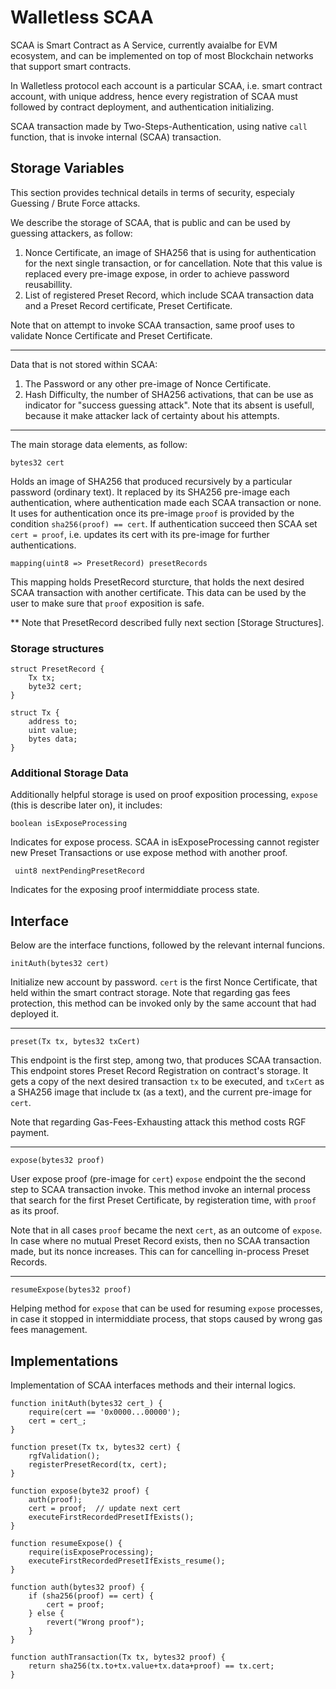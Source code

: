 

# Walletless SCAA

SCAA is Smart Contract as A Service, currently avaialbe for EVM ecosystem, and can be implemented on top of most Blockchain networks that support smart contracts. 

In Walletless protocol each account is a particular SCAA, i.e. smart contract account, with unique address, hence every registration of SCAA must followed by contract deployment, and authentication initializing.

SCAA transaction made by Two-Steps-Authentication, using native ```call``` function, that is invoke internal (SCAA) transaction.

## Storage Variables

This section provides technical details in terms of security, especialy Guessing / Brute Force attacks.


We describe the storage of SCAA, that is public and can be used by guessing attackers, as follow:

1. Nonce Certificate, an image of SHA256 that is using for authentication for the next single transaction, or for cancellation. Note that this value is replaced every pre-image expose, in order to achieve password reusabillity.
1. List of registered Preset Record, which include SCAA transaction data and a Preset Record certificate, Preset Certificate.

Note that on attempt to invoke SCAA transaction, same proof uses to validate Nonce Certificate and Preset Certificate.

---

Data that is not stored within SCAA:
1. The Password or any other pre-image of Nonce Certificate.
2. Hash Difficulty, the number of SHA256 activations, that can be use as indicator for "success guessing attack". Note that its absent is usefull, because it make attacker lack of certainty about his attempts.

---

The main storage data elements, as follow:

``` bytes32 cert ```

Holds an image of SHA256 that produced recursively by a particular password (ordinary text). It replaced by its SHA256 pre-image each authentication, where authentication made each SCAA transaction or none. It uses for authentication once its pre-image ```proof``` is provided by the condition ``` sha256(proof) == cert ```. If authentication succeed then SCAA set ``` cert = proof ```, i.e. updates its cert with its pre-image for further authentications.

``` mapping(uint8 => PresetRecord) presetRecords ```

This mapping holds PresetRecord sturcture, that holds the next desired SCAA transaction with another certificate. This data can be used by the user to make sure that ```proof``` exposition is safe.

** Note that PresetRecord described fully next section [Storage Structures].



### Storage structures

```
struct PresetRecord {
    Tx tx;
    byte32 cert;
} 
```

``` 
struct Tx {
    address to;
    uint value;
    bytes data;
} 
```

### Additional Storage Data
Additionally helpful storage is used on proof exposition processing, ```expose``` (this is describe later on), it includes:

``` boolean isExposeProcessing ```

Indicates for expose process. SCAA in isExposeProcessing cannot register new Preset Transactions or use expose method with another proof.

``` uint8 nextPendingPresetRecord```

Indicates for the exposing proof intermiddiate process state.




## Interface
Below are the interface functions, followed by the relevant internal funcions.

``` initAuth(bytes32 cert) ```

Initialize new account by password. ```cert``` is the first Nonce Certificate, that held within the smart contract storage. Note that regarding gas fees protection, this method can be invoked only by the same account that had deployed it.

---

``` preset(Tx tx, bytes32 txCert) ```

This endpoint is the first step, among two, that produces SCAA transaction. This endpoint stores Preset Record Registration on contract's storage. It gets a copy of the next desired transaction ```tx``` to be executed, and ```txCert``` as a SHA256 image that include tx (as a text), and the current pre-image for ```cert```. 

Note that regarding Gas-Fees-Exhausting attack this method costs RGF payment.

---

``` expose(bytes32 proof) ```

User expose proof (pre-image for ```cert```) ```expose``` endpoint the the second step to SCAA transaction invoke. This method invoke an internal process that search for the first Preset Certificate, by registeration time, with ```proof``` as its proof. 

Note that in all cases ```proof``` became the next ```cert```, as an outcome of ```expose```. In case where no mutual Preset Record exists, then no SCAA transaction made, but its nonce increases. This can for cancelling in-process Preset Records.

---

``` resumeExpose(bytes32 proof) ```

Helping method for ```expose``` that can be used for resuming ```expose``` processes, in case it stopped in intermiddiate process, that stops caused by wrong gas fees management.


## Implementations
Implementation of SCAA interfaces methods and their internal logics.

``` 
function initAuth(bytes32 cert_) {
    require(cert == '0x0000...00000');
    cert = cert_;
}
```

```
function preset(Tx tx, bytes32 cert) {
    rgfValidation();
    registerPresetRecord(tx, cert);
}
```

```
function expose(byte32 proof) {
    auth(proof);
    cert = proof;  // update next cert
    executeFirstRecordedPresetIfExists();
}
```

```
function resumeExpose() {
    require(isExposeProcessing);
    executeFirstRecordedPresetIfExists_resume();
}
```

```
function auth(bytes32 proof) {
    if (sha256(proof) == cert) {
        cert = proof;
    } else {
        revert("Wrong proof");
    }
}
```

```
function authTransaction(Tx tx, bytes32 proof) {
    return sha256(tx.to+tx.value+tx.data+proof) == tx.cert;
}
```
